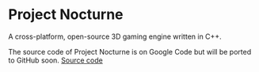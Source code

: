 Project Nocturne
================

A cross-platform, open-source 3D gaming engine written in C++.

The source code of Project Nocturne is on Google Code but will be ported to GitHub soon.
[Source code](http://code.google.com/p/project-nocturne)